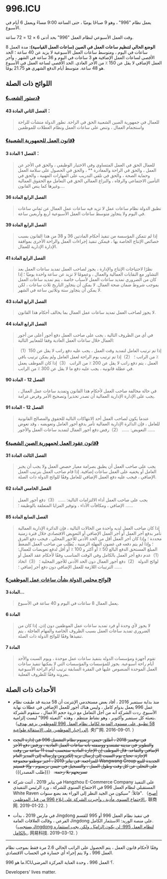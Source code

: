 996.ICU
===

يعمل نظام "996" ، وهو 9 صباحًا يوميًا ، حتى الساعة 9:00 مساءً ويعمل 6 أيام في الأسبوع.

وقت العمل الأسبوعي لنظام العمل "996" بحد أدنى 6 × 12 = 72 ساعة.

**الوضع الحالي لتنظيم ساعات العمل في الصين (ساعات العمل القياسية):**
مدة العمل 8 ساعات في اليوم ، ومتوسط ساعات العمل الأسبوعية لا يزيد عن 40 ساعة ؛ الحد الأقصى لساعات العمل الإضافية هو 3 ساعات في اليوم و 36 ساعة في الشهر ، وأجر العمل الإضافي لا يقل عن 150 ٪ من الأجر العادي. الحد الأقصى لساعة العمل في الأسبوع هو 48 ساعة. متوسط أيام الدفع الشهري هو 21.75 يومًا.

## اللوائح ذات الصلة

### [《دستور الشعب》](http://www.npc.gov.cn/npc/xinwen/2018-03/22/content_2052489.htm)

#### الفصل الثاني المادة 43：

> للعمال في جمهورية الصين الشعبية الحق في الراحة. 
> تطور الدولة منشآت للراحة واستجمام العمال ، وتنص على ساعات العمل ونظام العطلات للموظفين

### [《قانون العمل للجمهورية الشعبية》](http://www.npc.gov.cn/npc/xinwen/2019-01/07/content_2070261.htm)

#### الفصل 1 المادة 3：
> للعمال الحق في العمل المتساوي وفي الاختيار الوظيفي ، والحق في الأجر عن العمل ، والحق في الراحة والمغادرة ** ، والحق في الحصول على سلامة العمل وحماية الصحة ، والحق في تلقي التدريب على المهارات المهنية ، والحق في التأمين الاجتماعي والرفاه ، والنزاع العمالي الحق في التعامل مع الحقوق العمالية وغيرها كما ينص القانون....

####  الفصل الرابع المادة 36
> تطبق الدولة نظام ساعات عمل لا تزيد فيه ساعات عمل العمال عن ثماني ساعات في اليوم ولا يتجاوز متوسط ساعات العمل الأسبوعية أربع وأربعين ساعة. 

#### الفصل الرابع المادة 39 
> إذا لم تتمكن المؤسسة من تنفيذ أحكام المادتين 36 و 38 من هذا القانون بسبب خصائص الإنتاج الخاصة بها ، فيمكن تنفيذ إجراءات العمل والراحة الأخرى بموافقة الإدارة الإدارية للعمال.

#### الفصل الرابع المادة 41
> نظرًا لاحتياجات الإنتاج والإدارة ، يجوز لصاحب العمل تمديد ساعات العمل بعد التشاور مع النقابات العمالية والعمال ، وعمومًا لا تزيد عن ساعة واحدة يوميًا ؛ إذا كان من الضروري تمديد ساعات العمل لأسباب خاصة ، يتم تمديد ساعات العمل بموجب شروط ضمان صحة العمال. لا يمكن أن يتجاوز التاريخ ثلاث ساعات ، لكن لا يمكن أن يتجاوز ستة وثلاثين ساعة في الشهر.

#### الفصل الرابع المادة 43
> لا يجوز لصاحب العمل تمديد ساعات عمل العمال بما يخالف أحكام هذا القانون.

#### الفصل الرابع المادة 44
> في أي من الظروف التالية ، يجب على صاحب العمل دفع أجور أعلى من أجور العمال خلال ساعات العمل العادية وفقا للمعايير التالية:

> （1）إذا تم ترتيب العامل لتمديد وقت العمل ، يجب عليه دفع راتب لا يقل عن 150 ٪ من الراتب ؛
> （2）إذا تم ترتيب يوم الراحة لعمل العامل ولم يمكن ترتيب باقي العمل ، يتم دفع راتب لا يقل عن 200 ٪ من الراتب
> （3）إذا كان الموظف يعمل في عطلة قانونية ، يجب عليه دفع ما لا يقل عن 300 ٪ من الراتب.

#### الفصل 12 - المادة 90
> في حالة مخالفة صاحب العمل لأحكام هذا القانون وتمديد ساعات عمل العمال ، يجب على الإدارة الإدارية العمالية أن تصدر تحذيراً وتصحيح الأمر وفرض غرامة.

#### الفصل 12 - المادة 91
> عندما يكون لصاحب العمل أحد الانتهاكات التالية للحقوق والمصالح القانونية للعامل ، فإن الدائرة الإدارية العمالية تأمر بدفع أجور العامل وتعويضه ، وقد تعوض التعويض:
>  ……
>  （2）رفض دفع أجور العمال لتمديد ساعات العمل والأجور
>  ……

### [《قانون عقود العمل لجمهورية الصين الشعبية》](http://www.npc.gov.cn/wxzl/gongbao/2013-04/15/content_1811058.htm)

#### الفصل الثالث المادة 31
> يجب على صاحب العمل أن يطبق بصرامة معيار حصص العمل ولا يجب أن يجبر العامل أو يخفيه على العمل ساعات إضافية. إذا قام صاحب العمل بترتيب العمل الإضافي ، فيجب عليه دفع العمل الإضافي للعامل وفقًا للوائح الدولة ذات الصلة.

#### الفصل الخامس المادة 62
> يجب على صاحب العمل أداء الالتزامات التالية:
> ……
> （3）دفع أجور العمل الإضافي ، ومكافآت الأداء ، وتوفير المزايا المتعلقة بالوظيفة ؛
> ……

#### الفصل السابع المادة 85
> إذا كان صاحب العمل لديه واحدة من الحالات التالية ، فإن الدائرة الإدارية العمالية تأمر بدفع أجر العمل أو أجر العمل الإضافي أو التعويض الاقتصادي خلال فترة زمنية محددة ؛ وإذا كان أجر العمل أقل من الحد الأدنى للأجور المحلي ، فيجب دفع الفرق ؛ وإذا لم يتم دفعه في غضون المهلة الزمنية ، يُطلب من صاحب العمل الضغط المبلغ المستحق الدفع البالغ 50 ٪ أو أكثر و 100 ٪ أو أقل لدفع تعويضات للعمال:
>  （1）عدم دفع أجر العمل بالكامل وفي الوقت المناسب وفقًا لأحكام عقد العمل أو لوائح الدولة
>  （2）دفع أجور العمال دون الحد الأدنى للأجور المحلية ؛
>  （3）اتخاذ الترتيبات اللازمة للعمل الإضافي دون دفع أجر إضافي ؛
> ……

### [《لوائح مجلس الدولة بشأن ساعات عمل الموظفين》](http://www.mohrss.gov.cn/SYrlzyhshbzb/zcfg/flfg/xzfg/201604/t20160412_237909.html)

#### المادة 3...
> يعمل العمال 8 ساعات في اليوم و 40 ساعة في الأسبوع.

#### المادة 6
> لا يجوز لأي وحدة أو فرد تمديد ساعات عمل الموظفين دون إذن. إذا كان من الضروري تمديد ساعات العمل بسبب الظروف الخاصة والمهام العاجلة ، يتم تنفيذها وفقًا للوائح الدولة ذات الصلة.

#### المادة 7
> تقوم أجهزة ومؤسسات الدولة بتنفيذ ساعات عمل موحدة ، ويوم السبت والأحد أيام راحة أسبوعية.
> يجوز للمؤسسات والمؤسسات التي لا يمكنها تنفيذ ساعات العمل الموحدة المنصوص عليها في الفقرة السابقة ترتيب أيام الراحة الأسبوعية بمرونة وفقًا للظروف الفعلية.

## الأحداث ذات الصلة

- منذ بداية سبتمبر 2016 ، أفاد بعض مستخدمي الإنترنت أن 58 مدينة قد طبقت نظام عمل 996 يعمل بدوام كامل ، وليس هناك أجور للعمل الإضافي في عطلات نهاية الأسبوع. ردت الشركة أنه من أجل التعامل مع ذروة حجم الأعمال ، ستقوم الشركة بتعبئة كل سبتمبر وأكتوبر ، وهو نشاط منتظم ، وهذه "التعبئة 996" ليست إلزامية.
（[58 تطبيق على مستوى المدينة لكامل نظام العمل 996 للموظفين يزعم يهدف إلى إجبار الموظفين على الاستقالة طواعية](http://finance.cnr.cn/gs/20160901/t20160901_523105136.shtml). 央广网. 2016-09-01. ）

- ~~في نوفمبر 2018 ، أطلق جيمي بريميوم نظام التشغيل 996 في إدارة البحث والتطوير في مدينة تشنغدو ووصفته بأنه ساعات العمل العادية ، ورفض دفع الأجر الإضافي والتقاعد. قال الموظف إن الإجازة العادية ستحسب لمدة 11 ساعة من وقت الإجازة. تحتاج يوم السبت إلى إرسال بريد إلكتروني وإرساله إلى المدير العام للمراجعة. في يناير 2019 ، أجبر موظفو مجموعة Wangwang Group الجديدة للبيع على التخلي عن كل وقت وطول العمل ، والتسجيل في جيمي بريميوم ، وإلا فسيتم تسريحهم بلا رحمة.~~
（{{طلب المصدر}}）

- في يناير 2019 ، أثنت شركة Hangzhou E-Commerce Company على التنفيذ المستقبلي لنظام العمل 996 في الاجتماع السنوي للشركة ، ورد الرئيس التنفيذي White Raven قائلاً: "سيكون من الجيد النظر إلى الوراء بعد بضع سنوات".
（[أصبح الاجتماع السنوي مأدبة ، وأجبرت الشركة على إبلاغ 996 من قبل الموظفين.](http://www.linkshop.com.cn/web/archives/2019/418163.shtml). 联商网. 2019-01-22. ）

- في مارس 2019 ، بدأت Jingdong في تنفيذ نظام العمل 996 أو 995 للقسم الفرعي ، وقالت العلاقات العامة Jingdong على منصة الوريد: الاستثمار الكامل.
（[يستجيب Jingdong لنظام العمل 995: لن يكون إلزاميًا ، ولكن يجب استثماره بالكامل.](http://tech.163.com/19/0312/13/EA2QGIOK00097U7R.html). 网易科技. 2019-03-12. ）

---

وفقًا لأحكام قانون العمل ، يتم الحصول على الراتب الحالي 2.6 مرة فقط بموجب نظام العمل 996 ، ولا يتم إجراء أي خسارة في الحساب الاقتصادي.

ما هو 996.ICU؟ العمل 996 ، وحدة العناية المركزة المرضى.

Developers' lives matter.